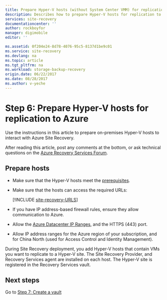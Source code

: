 ```yaml
---
title: Prepare Hyper-V hosts (without System Center VMM) for replication to Azure  | Azure
description: Describes how to prepare Hyper-V hosts for replication to Azure using Azure Site Recovery
services: site-recovery
documentationcenter: ''
author: rockboyfor
manager: digimobile
editor: ''

ms.assetid: 0f204e24-8d78-4076-95c5-8137d1be9c01
ms.service: site-recovery
ms.devlang: na
ms.topic: article
ms.tgt_pltfrm: na
ms.workload: storage-backup-recovery
origin.date: 06/22/2017
ms.date: 08/28/2017
ms.author: v-yeche
---
```


# Step 6: Prepare Hyper-V hosts for replication to Azure

Use the instructions in this article to prepare on-premises Hyper-V hosts to interact with Azure Site Recovery.

After reading this article, post any comments at the bottom, or ask technical questions on the [Azure Recovery Services Forum](https://social.msdn.microsoft.com/Forums/en-US/home?forum=hypervrecovmgr).

## Prepare hosts

- Make sure that the Hyper-V hosts meet the [prerequisites](site-recovery-prereq.md#disaster-recovery-of-hyper-v-vms-to-azure-no-vmm).
- Make sure that the hosts can access the required URLs:

    [!INCLUDE [site-recovery-URLS](../../includes/site-recovery-URLS.md)]

- If you have IP address-based firewall rules, ensure they allow communication to Azure.
- Allow the [Azure Datacenter IP Ranges](https://www.microsoft.com/download/confirmation.aspx?id=41653), and the HTTPS (443) port.
- Allow IP address ranges for the Azure region of your subscription, and for China North (used for Access Control and Identity Management).

During Site Recovery deployment, you add Hyper-V hosts that contain VMs you want to replicate to a Hyper-V site. The Site Recovery Provider, and Recovery Services agent are installed on each host. The Hyper-V site is registered in the Recovery Services vault.

## Next steps

Go to [Step 7: Create a vault](hyper-v-site-walkthrough-create-vault.md)

<!--Update_Description: update reference link -->